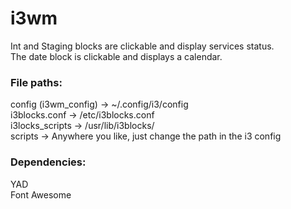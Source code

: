 # i3wm
Int and Staging blocks are clickable and display services status.<br />
The date block is clickable and displays a calendar.<br />

### File paths:
config (i3wm_config) -> ~/.config/i3/config<br />
i3blocks.conf -> /etc/i3blocks.conf<br />
i3locks_scripts -> /usr/lib/i3blocks/<br />
scripts -> Anywhere you like, just change the path in the i3 config

### Dependencies:
YAD<br />
Font Awesome<br />  
